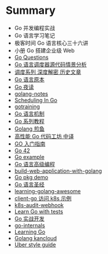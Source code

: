 # Summary
- Go 并发编程实战
- Go 语言学习笔记
- 极客时间 Go 语言核心三十六讲
- 小册 Go 搭建企业级 Web
- [Go Questions](https://github.com/qcrao/Go-Questions)
- [Go 语言调度器源代码情景分析](http://mp.weixin.qq.com/mp/homepage?__biz=MzU1OTg5NDkzOA==&hid=1&sn=8fc2b63f53559bc0cee292ce629c4788&scene=18#wechat_redirect)
- [调度系列 深度解密 历史文章](http://mp.weixin.qq.com/mp/homepage?__biz=MjM5MDUwNTQwMQ==&hid=1&sn=e47afe02b972f5296e1e3073982cf1b6&scene=18#wechat_redirect)
- [Go 语言原本](https://changkun.de/golang/)
- [Go 夜读](https://github.com/developer-learning/reading-go)
- [golang-notes](https://github.com/cch123/golang-notes)
- [Scheduling In Go](https://www.jianshu.com/p/c38a22d8f913)
- [gotraining](https://github.com/ardanlabs/gotraining/tree/master/topics/go)
- [Go 语言机制](https://studygolang.com/subject/74)
- [Go 系列教程](https://studygolang.com/subject/2)
- [Golang 煎鱼](https://github.com/EDDYCJY/blog)
- [高性能 Go 代码工坊 中译](https://www.yuque.com/ksco/uiondt)
- [GO 入门指南](https://github.com/Unknwon/the-way-to-go_ZH_CN)
- [Go 42](https://github.com/ffhelicopter/Go42)
- [Go example](https://github.com/polaris1119/The-Golang-Standard-Library-by-Example)
- [Go 语言高级编程](https://chai2010.gitbooks.io/advanced-go-programming-book/content/)
- [build-web-application-with-golang](https://github.com/astaxie/build-web-application-with-golang)
- [Go pkg demo](https://github.com/astaxie/gopkg)
- [Go 语言圣经](https://docs.hacknode.org/gopl-zh/index.html)
- [learning-golang-awesome](https://github.com/yangwenmai/learning-golang)
- [client-go 访问 k8s 示例](https://github.com/owenliang/k8s-client-go)
- [k8s-audit-webhook](https://github.com/gosoon/k8s-audit-webhook)
- [Learn Go with tests](https://github.com/quii/learn-go-with-tests)
- [Go 实战开发](https://github.com/astaxie/go-best-practice)
- [go-internals](https://github.com/go-internals-cn/go-internals)
- [Learning Go](https://github.com/mikespook/Learning-Go-zh-cn)
- [Golang kancloud](https://www.kancloud.cn/uvohp5na133/golang/933968)
- [Uber style guide](https://github.com/xxjwxc/uber_go_guide_cn)
